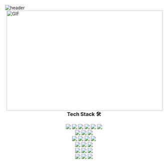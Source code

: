![header](https://capsule-render.vercel.app/api?type=Slice&color=auto&height=180&section=header&text=whigun&fontSize=80&fontColor=343a40&animation=twinkling&rotate=-5)
<br>
<img align="right" alt="GIF" src="https://github.com/abhisheknaiidu/abhisheknaiidu/blob/master/code.gif?raw=true" width="500" height="320" />
  
  <h3 align="center">Tech Stack 🛠</h3>
<p align="center">
  <img src="https://img.shields.io/badge/Next.js-000000?style=flat-square&logo=Next.js&logoColor=white"/>
  <img src="https://img.shields.io/badge/React-61DAFB?style=flat-square&logo=React&logoColor=black"/>
  <img src="https://img.shields.io/badge/Redux-764ABC?style=flat-square&logo=Redux&logoColor=white"/>
  <img src="https://img.shields.io/badge/JavaScript-F7DF1E?style=flat-square&logo=JavaScript&logoColor=black"/>
  <img src="https://img.shields.io/badge/TypeScript-007ACC?style=flat-square&logo=TypeScript&logoColor=white"/>
  <img src="https://img.shields.io/badge/Java-007396?style=flat-square&logo=Java&logoColor=white"/>
  </br>
  <img src="https://img.shields.io/badge/CSS3-1572B6?style=flat-square&logo=CSS3&logoColor=white"/>
  <img src="https://img.shields.io/badge/Sass-CC6699?style=flat-square&logo=Sass&logoColor=white"/>
  <img src="https://img.shields.io/badge/styled--components-DB7093?style=flat-square&logo=styled-components&logoColor=white"/>
  </br>
  <img src="https://img.shields.io/badge/Node.js-339933?style=flat-square&logo=Node.js&logoColor=white"/>
  <img src="https://img.shields.io/badge/MySQL-4479A1?style=flat-square&logo=MySQL&logoColor=white"/>
  <img src="https://img.shields.io/badge/MongoDB-47A248?style=flat-square&logo=MongoDB&logoColor=white"/>
  <img src="https://img.shields.io/badge/Firebase-FFCA28?style=flat-square&logo=Firebase&logoColor=black"/>
  </br>
  <img src="https://img.shields.io/badge/Git-F05032?style=flat-square&logo=Git&logoColor=white"/>
  <img src="https://img.shields.io/badge/GitHub-181717?style=flat-square&logo=GitHub&logoColor=white"/>
  <img src="https://img.shields.io/badge/GitHub_Actions-2088FF?style=flat-square&logo=GitHub-Actions&logoColor=white"/>
  </br>
  <img src="https://img.shields.io/badge/Webpack-8DD6F9?style=flat-square&logo=Webpack&logoColor=black"/>
  <img src="https://img.shields.io/badge/Babel-F9DC3E?style=flat-square&logo=Babel&logoColor=white"/>
  <img src="https://img.shields.io/badge/ESLint-4B32C3?style=flat-square&logo=ESLint&logoColor=white"/>
  <br/>
  <img src="https://img.shields.io/badge/Jest-C21325?style=flat-square&logo=Jest&logoColor=white"/>
  <img src="https://img.shields.io/badge/Testing_Library-E33332?style=flat-square&logo=Testing-Library&logoColor=white"/>
  <img src="https://img.shields.io/badge/CodeceptJS-ffe680?style=flat-square&logo=CodeceptJS&logoColor=blue"/>
</p>



<!--
**futureStudyRepo/futureStudyRepo** is a ✨ _special_ ✨ repository because its `README.md` (this file) appears on your GitHub profile.

Here are some ideas to get you started:

- 🔭 I’m currently working on ...
- 🌱 I’m currently learning ...
- 👯 I’m looking to collaborate on ...
- 🤔 I’m looking for help with ...
- 💬 Ask me about ...
- 📫 How to reach me: ...
- 😄 Pronouns: ...
- ⚡ Fun fact: ...
-->
